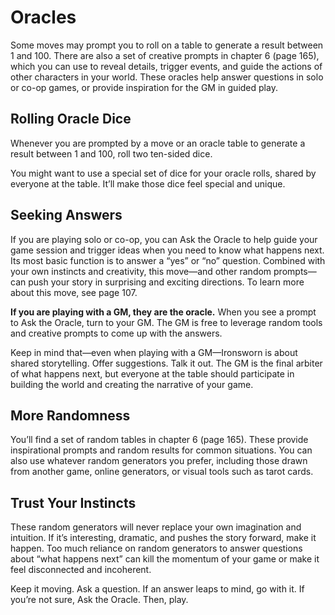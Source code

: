 # Oracles
Some moves may prompt you to roll on a table to generate a result between 1 and 100. There are also a set of creative prompts in chapter 6 (page 165), which you can use to reveal details, trigger events, and guide the actions of other characters in your world. These oracles help answer questions in solo or co-op games, or provide inspiration for the GM in guided play.

## Rolling Oracle Dice

Whenever you are prompted by a move or an oracle table to generate a result between 1 and 100, roll two ten-sided dice.

You might want to use a special set of dice for your oracle rolls, shared by everyone at the table. It’ll make those dice feel special and unique.

## Seeking Answers
If you are playing solo or co-op, you can Ask the Oracle to help guide your game session and trigger ideas when you need to know what happens next. Its most basic function is to answer a “yes” or “no” question. Combined with your own instincts and creativity, this move—and other random prompts— can push your story in surprising and exciting directions. To learn more about this move, see page 107.

**If you are playing with a GM, they are the oracle.** When you see a prompt to Ask the Oracle, turn to your GM. The GM is free to leverage random tools and creative prompts to come up with the answers.

Keep in mind that—even when playing with a GM—Ironsworn is about shared storytelling. Offer suggestions. Talk it out. The GM is the final arbiter of what happens next, but everyone at the table should participate in building the world and creating the narrative of your game.

## More Randomness
You’ll find a set of random tables in chapter 6 (page 165). These provide inspirational prompts and random results for common situations. You can also use whatever random generators you prefer, including those drawn from another game, online generators, or visual tools such as tarot cards.

## Trust Your Instincts
These random generators will never replace your own imagination and intuition. If it’s interesting, dramatic, and pushes the story forward, make it happen. Too much reliance on random generators to answer questions about “what happens next” can kill the momentum of your game or make it feel disconnected and incoherent.

Keep it moving. Ask a question. If an answer leaps to mind, go with it. If you’re not sure, Ask the Oracle. Then, play.